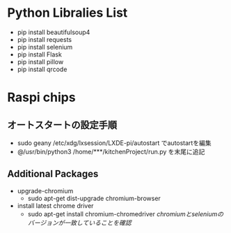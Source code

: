 # Python Libralies List
- pip install beautifulsoup4  
- pip install requests  
- pip install selenium  
- pip install Flask  
- pip install pillow  
- pip install qrcode  

# Raspi chips  
## オートスタートの設定手順  
- sudo geany /etc/xdg/lxsession/LXDE-pi/autostart でautostartを編集  
- @/usr/bin/python3 /home/***/kitchenProject/run.py を末尾に追記  

## Additional Packages 
- upgrade-chromium
    - sudo apt-get dist-upgrade chromium-browser
- install latest chrome driver
    - sudo apt-get install chromium-chromedriver
*chromiumとseleniumのバージョンが一致していることを確認*


    

